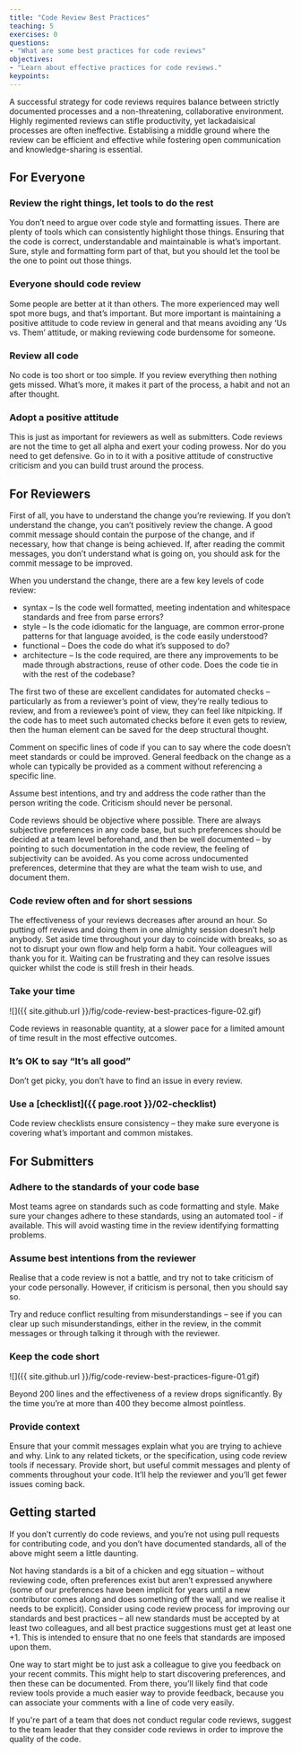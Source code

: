 ```yaml
---
title: "Code Review Best Practices"
teaching: 5
exercises: 0
questions:
- "What are some best practices for code reviews"
objectives:
- "Learn about effective practices for code reviews."
keypoints:
---
```

A successful strategy for code reviews requires balance between strictly documented processes and a 
non-threatening, collaborative environment. Highly regimented reviews can stifle productivity, yet 
lackadaisical processes are often ineffective. Establising a middle 
ground where the review can be efficient and effective while fostering open communication and 
knowledge-sharing is essential.

## For Everyone

### Review the right things, let tools to do the rest

You don’t need to argue over code style and formatting issues. There are plenty of tools which can 
consistently highlight those things. Ensuring that the code is correct, understandable and maintainable 
is what’s important. Sure, style and formatting form part of that, but you should let the tool be the one 
to point out those things.

### Everyone should code review

Some people are better at it than others. The more experienced may well spot more bugs, and that’s 
important. But more important is maintaining a positive attitude to code review in general and that 
means avoiding any ‘Us vs. Them’ attitude, or making reviewing code burdensome for someone.

### Review all code

No code is too short or too simple. If you review everything then nothing gets missed. What’s more, 
it makes it part of the process, a habit and not an after thought.

### Adopt a positive attitude

This is just as important for reviewers as well as submitters. Code reviews are not the time to get 
all alpha and exert your coding prowess. Nor do you need to get defensive. Go in to it with a positive 
attitude of constructive criticism and you can build trust around the process.

## For Reviewers

First of all, you have to understand the change you’re reviewing. If you don’t understand the change, you can’t positively review the change. 
A good commit message should contain the purpose of the change, and if necessary, how that change is being achieved. If, after reading the commit 
messages, you don’t understand what is going on, you should ask for the commit message to be improved.

When you understand the change, there are a few key levels of code review:

* syntax – Is the code well formatted, meeting indentation and whitespace standards and free from parse errors?
* style – Is the code idiomatic for the language, are common error-prone patterns for that language avoided, is the code easily understood?
* functional – Does the code do what it’s supposed to do?
* architecture – Is the code required, are there any improvements to be made through abstractions, reuse of other code. Does the code tie in with the 
rest of the codebase?

The first two of these are excellent candidates for automated checks – particularly as from a reviewer’s point of view, 
they’re really tedious to review, and from a reviewee’s point of view, they can feel like nitpicking. If the code 
has to meet such automated checks before it even gets to review, then the human element can be saved for the deep 
structural thought.

Comment on specific lines of code if you can to say where the code doesn’t meet standards or could be improved. 
General feedback on the change as a whole can typically be provided as a comment without referencing a specific line.

Assume best intentions, and try and address the code rather than the person writing the code. Criticism should never be personal.

Code reviews should be objective where possible. There are always subjective preferences in any code base, 
but such preferences should be decided at a team level beforehand, and then be well documented – by pointing 
to such documentation in the code review, the feeling of subjectivity can be avoided. As you come across 
undocumented preferences, determine that they are what the team wish to use, and document them.

### Code review often and for short sessions

The effectiveness of your reviews decreases after around an hour. So putting off reviews and doing 
them in one almighty session doesn’t help anybody. Set aside time throughout your day to coincide 
with breaks, so as not to disrupt your own flow and help form a habit. Your colleagues will thank 
you for it. Waiting can be frustrating and they can resolve issues quicker whilst the code is still 
fresh in their heads.

### Take your time

![]({{ site.github.url }}/fig/code-review-best-practices-figure-02.gif)

Code reviews in reasonable quantity, at a slower pace for a limited amount of time result in the 
most effective outcomes.

### It’s OK to say “It’s all good”

Don’t get picky, you don’t have to find an issue in every review.

### Use a [checklist]({{ page.root }}/02-checklist)

Code review checklists ensure consistency – they make sure everyone is covering what’s important and common mistakes.

## For Submitters

### Adhere to the standards of your code base

Most teams agree on standards such as code formatting and style. Make sure your changes adhere to these standards, using an
automated tool - if available. This will avoid wasting time in the review identifying formatting problems.

### Assume best intentions from the reviewer

Realise that a code review is not a battle, and try not to take criticism of your code personally. However, if criticism is personal, then you should say so.

Try and reduce conflict resulting from misunderstandings – see if you can clear up such misunderstandings, either in the review, in the commit messages or through talking it through with the reviewer.

### Keep the code short

![]({{ site.github.url }}/fig/code-review-best-practices-figure-01.gif)

Beyond 200 lines and the effectiveness of a review drops significantly. By the time you’re at more than 
400 they become almost pointless.

### Provide context

Ensure that your commit messages explain what you are trying to achieve and why. Link to any related tickets, or the specification, 
using code review tools if necessary. Provide short, but useful commit messages and plenty of comments throughout your code. It’ll help the 
reviewer and you’ll get fewer issues coming back.

## Getting started

If you don’t currently do code reviews, and you’re not using pull requests for contributing code, and you don’t have documented standards, 
all of the above might seem a little daunting.

Not having standards is a bit of a chicken and egg situation – without reviewing code, often preferences exist but aren’t expressed anywhere 
(some of our preferences have been implicit for years until a new contributor comes along and does something off the wall, and we realise it 
needs to be explicit). Consider using code review process for improving our standards and best practices – all new standards must 
be accepted by at least two colleagues, and all best practice suggestions must get at least one +1. This is intended to ensure that no one 
feels that standards are imposed upon them.

One way to start might be to just ask a colleague to give you feedback on your recent commits. This might help to start discovering preferences, 
and then these can be documented. From there, you’ll likely find that code review tools provide a much easier way to provide feedback, because you 
can associate your comments with a line of code very easily.

If you're part of a team that does not conduct regular code reviews, suggest to the team leader that they consider code reviews in order to
improve the quality of the code. 
